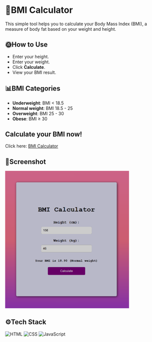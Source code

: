 # 💪BMI Calculator

This simple tool helps you to calculate your Body Mass Index (BMI), a measure of body fat based on your weight and height. 

## 🌞How to Use

- Enter your height.
- Enter your weight.
- Click **Calculate**.
- View your BMI result.

## 📊BMI Categories
- **Underweight**: BMI < 18.5
- **Normal weight**: BMI 18.5 - 25
- **Overweight**: BMI 25 - 30
- **Obese**: BMI ≥ 30

## Calculate your BMI now!
Click here: [BMI Calculator](https://megzz24.github.io/BMI-calculator/)

## 📸Screenshot

<img src="bmi_calculator.png" alt="BMI Calculator Screenshot" width="400">

## ⚙️Tech Stack

![HTML](https://img.shields.io/badge/HTML-5-orange) ![CSS](https://img.shields.io/badge/CSS-3-blue) ![JavaScript](https://img.shields.io/badge/JavaScript-ES6-yellow)

